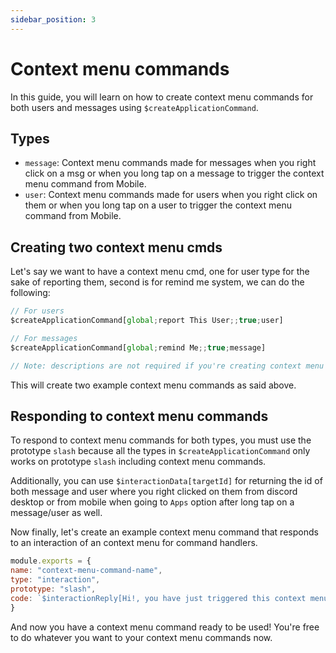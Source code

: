 ```yaml
---
sidebar_position: 3
---
```


# Context menu commands

In this guide, you will learn on how to create context menu commands for both users and messages using `$createApplicationCommand`.

## Types

* `message`: Context menu commands made for messages when you right click on a msg or when you long tap on a message to trigger the context menu command from Mobile.
* `user`: Context menu commands made for users when you right click on them or when you long tap on a user to trigger the context menu command from Mobile.

## Creating two context menu cmds

Let's say we want to have a context menu cmd, one for user type for the sake of reporting them, second is for remind me system, we can do the following:


```js
// For users
$createApplicationCommand[global;report This User;;true;user]

// For messages
$createApplicationCommand[global;remind Me;;true;message]

// Note: descriptions are not required if you're creating context menu commands in the function meaning that you can leave them blank.
```


This will create two example context menu commands as said above.

## Responding to context menu commands

To respond to context menu commands for both types, you must use the prototype `slash`  because all the types in `$createApplicationCommand` only works on prototype `slash` including context menu commands.

Additionally, you can use `$interactionData[targetId]` for returning the id of both message and user where you right clicked on them from discord desktop or from mobile when going to `Apps` option after long tap on a message/user as well.&#x20;

Now finally, let's create an example context menu command that responds to an interaction of an context menu for command handlers.


```js
module.exports = {
name: "context-menu-command-name",
type: "interaction",
prototype: "slash",
code: `$interactionReply[Hi!, you have just triggered this context menu!]`
}

```


And now you have a context menu command ready to be used! You're free to do whatever you want to your context menu commands now.
